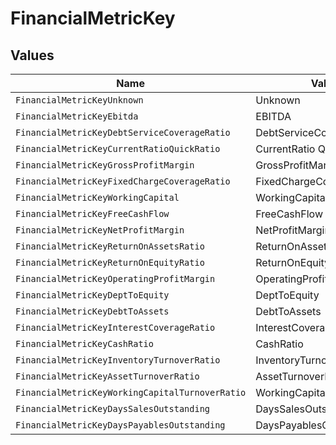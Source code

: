 # FinancialMetricKey


## Values

| Name                                            | Value                                           |
| ----------------------------------------------- | ----------------------------------------------- |
| `FinancialMetricKeyUnknown`                     | Unknown                                         |
| `FinancialMetricKeyEbitda`                      | EBITDA                                          |
| `FinancialMetricKeyDebtServiceCoverageRatio`    | DebtServiceCoverageRatio                        |
| `FinancialMetricKeyCurrentRatioQuickRatio`      | CurrentRatio QuickRatio                         |
| `FinancialMetricKeyGrossProfitMargin`           | GrossProfitMargin                               |
| `FinancialMetricKeyFixedChargeCoverageRatio`    | FixedChargeCoverageRatio                        |
| `FinancialMetricKeyWorkingCapital`              | WorkingCapital                                  |
| `FinancialMetricKeyFreeCashFlow`                | FreeCashFlow                                    |
| `FinancialMetricKeyNetProfitMargin`             | NetProfitMargin                                 |
| `FinancialMetricKeyReturnOnAssetsRatio`         | ReturnOnAssetsRatio                             |
| `FinancialMetricKeyReturnOnEquityRatio`         | ReturnOnEquityRatio                             |
| `FinancialMetricKeyOperatingProfitMargin`       | OperatingProfitMargin                           |
| `FinancialMetricKeyDeptToEquity`                | DeptToEquity                                    |
| `FinancialMetricKeyDebtToAssets`                | DebtToAssets                                    |
| `FinancialMetricKeyInterestCoverageRatio`       | InterestCoverageRatio                           |
| `FinancialMetricKeyCashRatio`                   | CashRatio                                       |
| `FinancialMetricKeyInventoryTurnoverRatio`      | InventoryTurnoverRatio                          |
| `FinancialMetricKeyAssetTurnoverRatio`          | AssetTurnoverRatio                              |
| `FinancialMetricKeyWorkingCapitalTurnoverRatio` | WorkingCapitalTurnoverRatio                     |
| `FinancialMetricKeyDaysSalesOutstanding`        | DaysSalesOutstanding                            |
| `FinancialMetricKeyDaysPayablesOutstanding`     | DaysPayablesOutstanding                         |